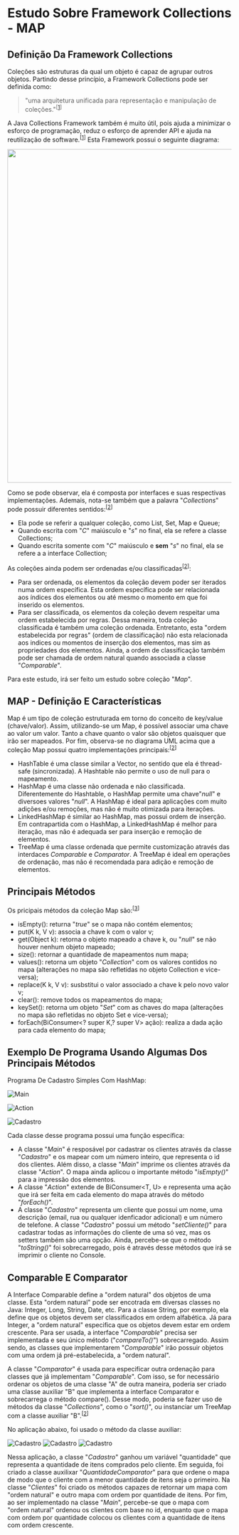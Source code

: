 # Estudo Sobre Framework Collections - MAP
## Definição Da Framework Collections  
Coleções são estruturas da qual um objeto é capaz de agrupar outros objetos. Partindo desse princípio, a Framework Collections pode ser definida como:
> "uma arquitetura unificada para representação e manipulação de coleções."<sup>[[1]]</sup>

A Java Collections Framework também é muito útil, pois ajuda a minimizar o esforço de programação, reduz o esforço de aprender API e ajuda na reutilização de software.<sup>[[1]]</sup> Esta Framework possui o seguinte diagrama:

 <p align="center">
  <img align="center" src="Imagens/Framework.png" width=750>  
</p>

Como se pode observar, ela é composta por interfaces e suas respectivas implementações. Ademais, nota-se também que a palavra "_Collections_" pode possuir diferentes sentidos:<sup>[[2]]</sup>
- Ela pode se referir a qualquer coleção, como List, Set, Map e Queue;
- Quando escrita com "_C_" maiúsculo e "_s_" no final, ela se refere a classe Collections;
- Quando escrita somente com "_C_" maiúsculo e **sem** "_s_" no final, ela se refere a a interface Collection;

As coleções ainda podem ser ordenadas e/ou classificadas<sup>[[2]]</sup>:

- Para ser ordenada, os elementos da coleção devem poder ser iterados numa ordem específica. Esta ordem específica pode ser relacionada aos índices dos elementos ou até mesmo o momento em que foi inserido os elementos.
- Para ser classificada, os elementos da coleção devem respeitar uma ordem estabelecida por regras. Dessa maneira, toda coleção classificada é também uma coleção ordenada. Entretanto, esta "ordem estabelecida por regras" (ordem de classificação) não esta relacionada aos indices ou momentos de inserção dos elementos, mas sim as propriedades dos elementos. Ainda, a ordem de classificação também pode ser chamada de ordem natural quando associada a classe "_Comparable_".

Para este estudo, irá ser feito um estudo sobre coleção "_Map_".

## MAP - Definição E Características
Map é um tipo de coleção estruturada em torno do conceito de key/value (chave/valor). Assim, utilizando-se um Map, é possível associar uma chave ao valor um valor. Tanto a chave quanto o valor são objetos quaisquer que irão ser mapeados. Por fim, observa-se no diagrama UML acima que a coleção Map possui quatro implementações principais:<sup>[[2]]</sup>
- HashTable é uma classe similar a Vector, no sentido que ela é thread-safe (sincronizada). A Hashtable não permite o uso de null para o mapeamento.
- HashMap é uma classe não ordenada e não classificada. Diferentemente do Hashtable, o HashMap permite uma chave"_null_" e diversoes valores "_null_". A HashMap é ideal para aplicações com muito adições e/ou remoções, mas não é muito otimizada para iterações.
- LinkedHashMap é similar ao HashMap, mas possui ordem de inserção. Em contrapartida com o HashMap, a LinkedHashMap é melhor para iteração, mas não é adequada ser para inserção e remoção de elementos.
- TreeMap é uma classe ordenada que permite customização através das interdaces _Comparable_ e _Comparator_. A TreeMap é ideal em operações de ordenação, mas não é recomendada para adição e remoção de elementos.

## Principais Métodos
Os pricipais métodos da coleção Map são:<sup>[[3]]</sup>
- isEmpty(): returna "_true_" se o mapa não contém elementos;
- put(K k, V v): associa a chave k com o valor v;
- get(Object k): retorna o objeto mapeado a chave k, ou "_null_" se não houver nenhum objeto mapeado;
- size(): retornar a quantidade de mapeamentos num mapa;
- values(): retorna um objeto "_Collection_" com os valores contidos no mapa (alterações no mapa são refletidas no objeto Collection e vice-versa);
- replace(K k, V v): susbstitui o valor associado a chave k pelo novo valor  v;
- clear(): remove todos os mapeamentos do mapa;
- keySet(): retorna um objeto "_Set_" com as chaves do mapa (alterações no mapa são refletidas no objeto Set e vice-versa);
- forEach(BiConsumer<? super K,? super V> ação): realiza a dada ação para cada elemento do mapa;

## Exemplo De Programa Usando Algumas Dos Principais Métodos

Programa De Cadastro Simples Com HashMap:

![Main](https://raw.githubusercontent.com/Henrique194/DevJava/main/Collections/Imagens/Main.png)

![Action](https://raw.githubusercontent.com/Henrique194/DevJava/main/Collections/Imagens/Action.png)

![Cadastro](https://raw.githubusercontent.com/Henrique194/DevJava/main/Collections/Imagens/Cadastro.png)

Cada classe desse programa possui uma função específica:
- A classe "_Main_" é resposável por cadastrar os clientes através da classe "_Cadastro_" e os mapear com um número inteiro, que representa o id dos clientes. Além disso, a classe "_Main_" imprime os clientes através da classe "_Action_". O mapa ainda aplicou o importante método "_isEmpty()_" para a impressão dos elementos.
- A classe "_Action_" extende de BiConsumer<T, U> e representa uma ação que irá ser feita em cada elemento do mapa através do método "_forEach()_".
- A classe "_Cadastro_" representa um cliente que possui um nome, uma descrição (email, rua ou qualquer idenficador adicional) e um número de telefone. A classe "_Cadastro_" possui um método "_setCliente()_" para cadastrar todas as informações do cliente de uma só vez, mas os setters também são uma opção. Ainda, percebe-se que o método "_toString()_" foi sobrecarregado, pois é através desse métodos que irá se imprimir o cliente no Console.


## Comparable E Comparator
A Interface Comparable define a "ordem natural" dos objetos de uma classe. Esta "ordem natural" pode ser encotrada em diversas classes no Java: Integer, Long, String, Date, etc. Para a classe String, por exemplo, ela define que os objetos devem ser classificados em ordem alfabética. Já para Integer, a "ordem natural" especifica que os objetos devem estar em ordem crescente. Para ser usada, a interface "_Comparable_" precisa ser implementada e seu único método ("_compareTo()_") sobrecarregado. Assim sendo, as classes que implementarem "_Comparable_" irão possuir objetos com uma ordem já pré-estabelecida, a "ordem natural". 

A classe "_Comparator_" é usada para especificar outra ordenação para classes que já implementam "_Comparable_". Com isso, se for necessário ordenar os objetos de uma classe "A" de outra maneira, poderia ser criado uma classe auxiliar "B" que implementa a interface Comparator e sobrecarrega o método compare(). Desse modo, poderia se fazer uso de métodos da classe "_Collections_", como o "_sort()_", ou instanciar um TreeMap com a classe auxiliar "B".<sup>[[2]]</sup>

No aplicação abaixo, foi usado o método da classe auxiliar:

![Cadastro](https://raw.githubusercontent.com/Henrique194/DevJava/main/Collections/Imagens/CompMain.png)
![Cadastro](https://raw.githubusercontent.com/Henrique194/DevJava/main/Collections/Imagens/Clientes.png)
![Cadastro](https://raw.githubusercontent.com/Henrique194/DevJava/main/Collections/Imagens/QuantidadeComparator.png)

Nessa aplicação, a classe "_Cadastro_" ganhou um variável "quantidade" que representa a quantidade de itens comprados pelo cliente. Em seguida, foi criado a classe auxilixar "_QuantidadeComparator_" para que ordene o mapa de modo que o cliente com a menor quantidade de itens seja o primeiro. Na classe "_Clientes_" foi criado os métodos capazes de retornar um mapa com "ordem natural" e outro mapa com ordem por quantidade de itens. Por fim, ao ser implementado na classe "_Main_", percebe-se que o mapa com "ordem natural" ordenou os clientes com base no id, enquanto que o mapa com ordem por quantidade colocou os clientes com a quantidade de itens com ordem crescente.

[1]: <https://docs.oracle.com/javase/tutorial/collections/intro/index.html>
[2]: <https://www.amazon.com.br/Certifica%C3%A7%C3%A3o-Para-Programador-Java-Estudos/dp/8576083035>
[3]: <https://docs.oracle.com/en/java/javase/16/docs/api/java.base/java/util/Map.html>
